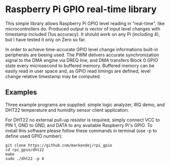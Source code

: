 # Raspberry Pi GPIO real-time library

This simple library allows Raspberry Pi GPIO level reading in "real-time", like microcontrollers do. Produced output is vector of input level changes with timestamp included (1us accuracy).
It should work on any Pi (including 4), but I have tested it only on Zero so far.

In order to achieve time-accurate GPIO level change informations built-in peripherals are beeing used. The PWM delivers accurate synchronization signal to the DMA engine via DREQ line, and DMA transfers Block 0 GPIO state every microsecond to buffered memory. Buffered memory can be easily read in user space and, as GPIO read timings are defined, level change relative timestamp may be computed.

## Examples

Three example programs are supplied: simple logic analyzer, IRQ demo, and DHT22 temperature and humidity sensor client application.

For DHT22 no external pull-up resistor is required, simply connect VCC to PIN 1, GND to GND, and DATA to any available Raspberry Pi's GPIO. To install this software please follow these commands in terminal (use -p to define used GPIO number):
```
git clone https://github.com/markondej/rpi_gpio
cd rpi_gpio/dht22
make
sudo ./dht22 -p 4
```
